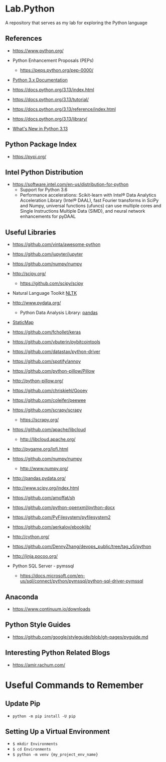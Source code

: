 # Lab.Python
A repository that serves as my lab for exploring the Python language


## References

- https://www.python.org/

- Python Enhancement Proposals (PEPs)
  + https://peps.python.org/pep-0000/


- [Python 3.x Documentation](https://docs.python.org/3/)


- https://docs.python.org/3.13/index.html
- https://docs.python.org/3.13/tutorial/
- https://docs.python.org/3.13/reference/index.html
- https://docs.python.org/3.13/library/

- [What's New in Python 3.13](https://docs.python.org/3.13/whatsnew/3.13.html)



## Python Package Index 

- https://pypi.org/



## Intel Python Distribution

- https://software.intel.com/en-us/distribution-for-python
  + Support for Python 3.6
  + Performance accelerations: Scikit-learn with Intel® Data Analytics Acceleration Library (Intel® DAAL), fast Fourier transforms in SciPy and Numpy, universal functions (ufuncs) can use multiple cores and Single Instructions Multiple Data (SIMD), and neural network enhancements for pyDAAL



## Useful Libraries

- https://github.com/vinta/awesome-python

- https://github.com/jupyter/jupyter

- https://github.com/numpy/numpy

- http://scipy.org/
  + https://github.com/scipy/scipy 

- Natural Language Toolkit [NLTK](http://www.nltk.org/)

- http://www.pydata.org/
  + Python Data Analysis Library: [pandas](http://pandas.pydata.org/)

- [StaticMap](https://github.com/komoot/staticmap)

- https://github.com/fchollet/keras 

- https://github.com/vbuterin/pybitcointools

- https://github.com/datastax/python-driver

- https://github.com/spotify/annoy

- https://github.com/python-pillow/Pillow

* http://python-pillow.org/

- https://github.com/chriskiehl/Gooey

- https://github.com/coleifer/peewee

- https://github.com/scrapy/scrapy
  + https://scrapy.org/

- https://github.com/apache/libcloud
  + http://libcloud.apache.org/ 

- http://pygame.org/lofi.html

- https://github.com/numpy/numpy
  + http://www.numpy.org/

- http://pandas.pydata.org/

- http://www.scipy.org/index.html

- https://github.com/amoffat/sh

- https://github.com/python-openxml/python-docx

- https://github.com/PyFilesystem/pyfilesystem2

- https://github.com/aerkalov/ebooklib/

- http://cython.org/

- https://github.com/DennyZhang/devops_public/tree/tag_v5/python

- http://jinja.pocoo.org/

- Python SQL Server - pymssql
  + https://docs.microsoft.com/en-us/sql/connect/python/pymssql/python-sql-driver-pymssql



## Anaconda
- https://www.continuum.io/downloads



## Python Style Guides
- https://github.com/google/styleguide/blob/gh-pages/pyguide.md


## Interesting Python Related Blogs

- https://amir.rachum.com/



# Useful Commands to Remember


## Update Pip
- ```python -m pip install -U pip```


## Setting Up a Virtual Environment
- ```$ mkdir Environments```
- ```$ cd Environments```
- ```$ python -m venv {my_project_env_name}```
